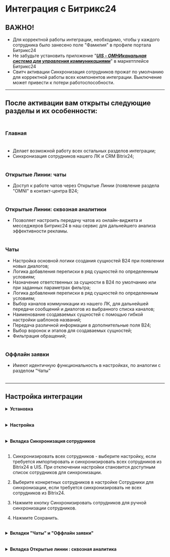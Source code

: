 # Интеграция с Битрикс24<br />

## ВАЖНО! <br />
* Для корректной работы интеграции, необходимо, чтобы у каждого сотрудника было занесено поле "Фамилия" в профиле портала Битрикс24<br />
* Не забудьте установить приложение "***[UIS - ОМНИканальная система для управления коммуникациями](https://comagic.bitrix24.ru/market/detail/novosystem.omni/)***" в маркетплейсе Битрикс24 <br />
* Свитч активации Синхронизация сотрудников прожат по умолчанию для корректной работы всех компонентов интеграции. Выключение может привести к потери работоспособности.<br />
____

## После активации вам открыты следующие разделы и их особенности:<br /><br />

### Главная<br /><br />

- Делает возможной работу всех остальных разделов интеграции;<br />
- Синхронизация сотрудников нашего ЛК и CRM Bitrix24;<br /><br />

### Открытые Линии: чаты<br />

- Доступ к работе чатов через Открытые Линии (появление раздела "OMNI" в контакт-центра B24;<br /><br />


### Открытые Линии: сквозная аналитики<br />

- Позволяет настроить передачу чатов из онлайн-виджета и месседжеров Битрикс24 в наш сервис для дальнейшего анализа эффективности рекламы. <br /><br />

### Чаты<br />

- Настройка основной логики создания сущностей B24 при появлении новых диалогов;<br />
- Логика добавления переписки в ряд сущностей по определенным условиям;<br />
- Назначение ответственных за сущности в B24 по умолчанию или при заданных параметрах фильтра;<br />
- Логика добавления переписки в ряд сущностей по определенным условиям;<br />
- Выбор каналов коммуникации из нашего ЛК, для дальнейшей передачи сообщений и диалогов из выбранного списка каналов;<br />
- Наименование создаваемых сущностей с помощью гибкой настройки шаблонов названий;<br />
- Передача различной информации в дополнительные поля B24;<br />
- Выбор воронок и этапов для создаваемых сущностей;<br />
- Фильтрация обращений;<br /><br />

### Оффлайн заявки<br />

- Имеют идентичную функциональность в настройках, по аналогии с разделом "Чаты"<br /><br />
____
## Настройка интеграции<br />
<details>
  <summary style="font-weight:bold;"> Установка </summary> <br />

Существует два способа установки интеграции с Битрикс24:<br />

1. Установить интеграцию через ***[Личный кабинет UIS](https://go.uiscom.ru/marketplace/integration_list/bitrix24)***, нажав кнопку "Подключить интеграцию".<br />
    - Далее необходимо завести учетные данные: название (может быть любым) и адрес вашего портала Битрикс24.<br />

2. Из маркетплейса ***[Битрикс24](https://comagic.bitrix24.ru/market/detail/novosystem.omni/)***.</br>
   
    - После установки приложения откроется окно с приглашением завершить установку в ЛК UIS.
    - При установке из маркетплейса Битрикс24 заводить учетные данные не нужно, они будут созданы автоматически.<br /><br />
</details>
<br />
<br />
<details>
  <summary style="font-weight:bold;"> Настройка </summary> <br />

1. В окне настроек интеграции сейчас есть 4 раздела: Синхронизация сотрудников, Открытые линии, Чаты, оффлайн заявки<br />


> Важно! 
> 
> После внесения настроек в любой из вкладок необходимо нажать кнопку "Сохранить" внизу экрана, чтобы изменения вступили в силу. Проверить то, что все сохранилось можно путем обновления вкладки браузера.
> 
> В каждом из разделов есть тоггл, который отображает, включен ли раздел или нет. Для корректной работы нужной части интеграции нужно следить, чтобы этот тоггл был активирован.<br />

2. Выберите необходимы и настройте их по своим предпочтениям.
  
> Помните!
> 
> Открытые Линии (далее ОЛ) **не могут** работать одновременно с активированными и настроенными чатами! Это связано с особенностью работы ОЛ Б24 с подключенными к ним каналами.
>
> При этом есть исключение, когда чаты и ОЛ включают специально, но все настройки внутри раздела чатов остаются отключенными. Это необходимо, если вы хотите работать не только с ОЛ Б24, но и с IFrame'ом нашего Рабочего Места Оператора в сущностях Битрикса. Детальнее вернемся к этому вопросу в разделе "Чаты". <br />
</details>
<br />
<br />
<details>
  <summary style="font-weight:bold;"> Вкладка Синхронизация сотрудников </summary> <br />


В данной вкладке доступна кнопка Ручная синхронизация - это синхронизация сущностей, необходимая для работы интеграции<br />
</details>
<br />

1. Синхронизировать всех сотрудников - выберите настройку, если требуется импортировать и синхронизировать всех сотрудников из Bitrix24 в UIS. При отключении настройки становится доступным список сотрудников для синхронизации.   <br />

2. Выберите конкретных сотрудников в настройке Сотрудники для синхронизации, если требуется синхронизировать не всех сотрудников из Bitrix24.  <br /> 

3. Нажмите кнопку Синхронизировать сотрудников для ручной синхронизации сотрудников. <br /> 

4. Нажмите Сохранить.   <br />

<br />
<details>
  <summary style="font-weight:bold;"> Вкладки "Чаты" и "Оффлайн заявки"  </summary> <br />
    
#### Чаты

1. Выбор канала чатов, которые будет отслеживать интеграция<br />
2. Фильтр ответственных за чаты<br />
3. Ответственный по-умолчанию во всех остальных случаях<br />
4. Выбор создавать ли сущности при первичном или повторном обращении.<br />
5. Выбор какого типа сущности будут создаваться<br />
- Лид/Сделка
- Дело
- Лид/Сделка + Дело
6. Создание сущности при начале или завершении чатов оператором.<br />
7. Выбор передавать ли чаты без контактных данных.<br />
8. Выбор отправлять ли уведомления ответственному при создании сущности.<br />

#### Офлайн заявки

1. Фильтр ответственных за офлайн заявки<br />
2. Ответственный по-умолчанию во всех остальных случаях.<br />
3. Выбор создавать ли сущности при первичном или повторном обращении.<br />
4. Выбор какого типа сущности будут создаваться<br />
- Лид/Сделка
- Дело
- Лид/Сделка + Дело
5. Создание сущности при начале или завершении чатов оператором.<br />
6. Выбор отправлять ли уведомления ответственному при создании сущности.<br />

#### Фильтрация<br />

Отдельно фильтруются чаты и офлайн заявки. Также можно группировать фильтры при помощи операторов И/ИЛИ<br />

#### Сопоставление полей<br />

Можно сопоставить поле из API UIS с полем Битрикс24.<br />

![04_mapping.png](04_mapping.png)

</details>
<br />
<br />

<details>
  <summary style="font-weight:bold;"> Вкладка Открытые линии : сквозная аналитика </summary> <br />

1. Настройте **Webhook** в Битрикс24. <br /> 
  
<details>
  <summary style="font-weight:bold;"> Подробнее </summary> <br />  
  
   - Настройте исходящий веб-хук на событие "Создание лида (ONCRMLEADADD)" или "Создание сделки  (ONCRMINVOICEADD) в зависимости от того, какая сущность создается по факту чата
   - В поле "URL вашего обработчика" необходимо указать адрес из поля "Webhook url" из настройки интеграции.
  ![image](06_hook.gif)  
  
</details> 
<br />

2. Выбор сотрудника, который будет указан в переписке чата. <br />
3. Выбор типа трафика. <br />
4. В зависимости от выбранного **типа трафика** выводится либо список источников и сайтов, либо список рекламных кампаний. Используем в случае отсутствия сессии. <br /> 
5. Заполнение соответствия мессенджеров и источников/РК. <br />
6. После сохранения настроек будет выведен скрипт, который необходимо скопировать и установить на всех страницах сайта, где расположен виджет Открытых линий Битрикса24. Добавлять необходимо после кода вставки UIS.<br />

</details>

